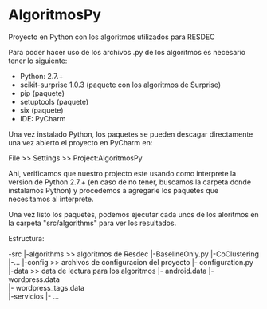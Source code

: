# AlgoritmosPy
Proyecto en Python con los algoritmos utilizados para RESDEC

Para poder hacer uso de los archivos .py de los algoritmos es necesario tener lo siguiente:

- Python: 2.7.+
- scikit-surprise 1.0.3 (paquete con los algoritmos de Surprise)
- pip (paquete)
- setuptools (paquete)
- six (paquete)
- IDE: PyCharm

Una vez instalado Python, los paquetes se pueden descagar directamente una vez abierto el proyecto en PyCharm en:

File >> Settings >> Project:AlgoritmosPy

Ahi, verificamos que nuestro projecto este usando como interprete la version de Python 2.7.+ (en caso de no tener, buscamos la carpeta donde instalamos Python) 
y procedemos a agregarle los paquetes que necesitamos al interprete.

Una vez listo los paquetes, podemos ejecutar cada unos de los aloritmos en la carpeta "src/algorithms" para ver los resultados.

Estructura:

-src
  |-algorithms 	>> algoritmos de Resdec
    |-BaselineOnly.py
    |-CoClustering
    |-...
  |-config	>> archivos de configuracion del proyecto
    |- configuration.py
  |-data	>> data de lectura para los algoritmos
    |- android.data	
    |- wordpress.data	
    |- wordpress_tags.data  
  |-servicios
    |- ...

